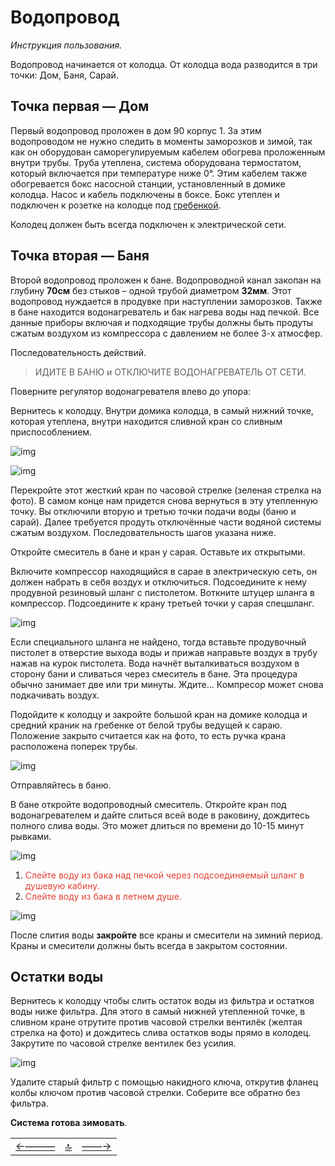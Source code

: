 <div class="navi"><nav id="navi"><!-- js --></nav></div>

# Водопровод 

*Инструкция пользования.*

Водопровод начинается от колодца. От колодца вода разводится в три точки: Дом, Баня, Сарай.

## Точка первая — Дом

Первый водопровод проложен в дом 90 корпус 1. 
За этим водопроводом не нужно следить в моменты заморозков и зимой, так как он оборудован саморегулируемым кабелем обогрева проложенным внутри трубы. Труба утеплена, система оборудована термостатом, который включается при температуре ниже 0°. Этим кабелем также обогревается бокс насосной станции, установленный в домике колодца. Насос и кабель подключены в боксе. Бокс утеплен и подключен к розетке на колодце под [гребенкой](https://www.google.com/search?q=гребенка+воды&tbm=isch&ved=2ahUKEwieieqy16eCAxUjHRAIHYc7BXAQ2-cCegQIABAA&oq=гребенка+воды&gs_lcp=CgNpbWcQAzIFCAAQgAQyBggAEAgQHjIGCAAQCBAeMgYIABAIEB46BAgjECc6BwgAEIoFEEM6BwgAEBgQgARQgAdYiA9g6RFoAHAAeACAAY0BiAHgBZIBAzAuNpgBAKABAaoBC2d3cy13aXotaW1nwAEB&sclient=img&ei=o9NEZd6rIqO6wPAPh_eUgAc&bih=699&biw=1280&hl=RU).


 Колодец должен быть всегда подключен к электрической сети.


## Точка вторая — Баня

Второй водопровод проложен к бане. Водопроводной канал закопан на глубину **70см** без стыков – одной трубой диаметром **32мм**. Этот водопровод нуждается в продувке при наступлении заморозков. Также в бане находится водонагреватель и бак нагрева воды над печкой. Все данные приборы включая и подходящие трубы должны быть продуты сжатым воздухом из компрессора с давлением не более 3-х атмосфер. 


Последовательность действий.

>ИДИТЕ В БАНЮ и ОТКЛЮЧИТЕ ВОДОНАГРЕВАТЕЛЬ ОТ СЕТИ.

Поверните регулятор водонагревателя влево до упора:

Вернитесь к колодцу. Внутри домика колодца, в самый нижний точке, которая утеплена, внутри находится сливной кран со сливным приспособлением. 


<span id="img0003" class="img" onclick="imgResize()">![img](assets/img/0003-home.jpg)</span>

<span id="img0004" class="img" onclick="imgResize()">![img](assets/img/0004-home.jpg)</span>


Перекройте этот жесткий кран по часовой стрелке (зеленая стрелка на фото). В самом конце нам придется снова вернуться в эту утепленную точку. 
Вы отключили вторую и третью точки подачи воды (баню и сарай). Далее требуется продуть отключённые части водяной системы сжатым воздухом. Последовательность шагов указана ниже.

Откройте смеситель в бане и кран у сарая. Оставьте их открытыми.

Включите компрессор находящийся в сарае в электрическую сеть, он должен набрать в себя воздух и отключиться. Подсоедините к нему продувной резиновый шланг с пистолетом. Воткните штуцер шланга в компрессор. Подсоедините к крану третьей точки у сарая спецшланг. 

<span id="img0007" class="img" onclick="imgResize()">![img](assets/img/0007-home.jpg)</span>

Если специального шланга не найдено, тогда вставьте продувочный пистолет в отверстие выхода воды и прижав направьте воздух в трубу нажав на курок пистолета.  Вода начнёт выталкиваться воздухом в сторону бани и сливаться через смеситель в бане. Эта процедура обычно занимает две или три минуты. Ждите… Компресор может снова подкачивать воздух. 

Подойдите к колодцу и закройте большой кран на домике колодца и средний краник на гребенке от белой трубы ведущей к сараю. Положение закрыто считается как на фото, то есть ручка крана расположена поперек трубы.

<span id="img0002" class="img" onclick="imgResize()">![img](assets/img/0002-home.jpg)</span>

Отправляйтесь в баню.

В бане откройте водопроводный смеситель. 
Откройте кран под водонагревателем и дайте слиться всей воде в раковину, дождитесь полного слива воды. Это может длиться по времени до 10-15 минут рывками.


<span id="img0008" class="img" onclick="imgResize()">![img](assets/img/0008-home.jpg)</span>

1. <span style="color: #e34234;">Слейте воду из бака над печкой через подсоединяемый шланг в душевую кабину.
2. <span style="color: #e34234;">Слейте воду из бака в летнем душе.


<span id="img0009" class="img" onclick="imgResize()">![img](assets/img/0009-home.jpg)</span>


После слития воды **закройте** все краны и смесители на зимний период. Краны и смесители должны быть всегда в закрытом состоянии. 

## Остатки воды

Вернитесь к колодцу чтобы слить остаток воды из фильтра и остатков воды ниже фильтра. Для этого в самый нижней утепленной точке, в сливном кране отрутите против часовой стрелки вентилёк (желтая стрелка на фото) и  дождитесь слива остатков воды прямо в колодец. Закрутите по часовой стрелке вентилек без усилия. 


<span id="img0004" class="img" onclick="imgResize()">![img](assets/img/0004-home.jpg)</span>


Удалите старый фильтр с помощью накидного ключа, открутив фланец колбы ключом против часовой стрелки. Соберите все обратно без фильтра.

**Система готова зимовать**.



||||
|:----|:-----:|---:|
[←———](about.md)|[ 🔝 ](#)|[——→](002-energi.md)


<script src="assets/js/navi.js"></script>
